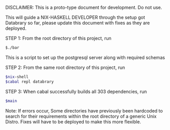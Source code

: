 DISCLAIMER: This is a proto-type document for development. Do not use. 

This will guide a NIX-HASKELL DEVELOPER through the setup got Databrary so
far, please update this document with fixes as they are deployed. 

STEP 1: 
  From the root directory of this project, run 
  ```bash 
  $./bar
  ``` 
  This is a script to set up the postgresql server along with required schemas

STEP 2:
  From the same root directory of this project, run 
  ```bash
  $nix-shell
  $cabal repl databrary
  ```

STEP 3: 
  When cabal successfully builds all 303 dependencies, run 
  ```bash
  $main
  ```
Note: If errors occur, Some directories have previously been hardcoded to search for their
requirements within the root directory of a generic Unix Distro. Fixes will
have to be deployed to make this more flexible. 

